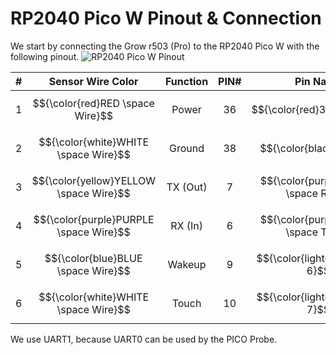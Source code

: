 # RP2040 Pico W Pinout & Connection
We start by connecting the Grow r503 (Pro) to the RP2040 Pico W with the following pinout.
![RP2040 Pico W Pinout](https://www.raspberrypi.com/documentation/microcontrollers/images/picow-pinout.svg)

| # | Sensor Wire Color                      | Function |  PIN#  | Pin Name                            |
| - |                  :---:                 |   :---:  |  :---: |                :---:                |
| 1 | $${\color{red}RED \space Wire}$$       | Power    |   36   | $${\color{red}3V3(OUT)}$$           |
| 2 | $${\color{white}WHITE \space Wire}$$   | Ground   |   38   | $${\color{black}GND}$$              |
| 3 | $${\color{yellow}YELLOW \space Wire}$$ | TX (Out) |    7   | $${\color{purple}UART1 \space RX}$$ |
| 4 | $${\color{purple}PURPLE \space Wire}$$ | RX (In)  |    6   | $${\color{purple}UART1 \space TX}$$ |
| 5 | $${\color{blue}BLUE \space Wire}$$     | Wakeup   |    9   | $${\color{lightgreen}GPIO 6}$$      |
| 6 | $${\color{white}WHITE \space Wire}$$   | Touch    |   10   | $${\color{lightgreen}GPIO 7}$$      |

We use UART1, because UART0 can be used by the PICO Probe.

